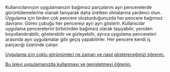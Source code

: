 ﻿Kullanıcılarınızın uygulamanızın bağımsız parçalarını ayrı pencerelerde görüntülemelerine olanak tanıyarak daha üretken olmalarına yardımcı olun. Uygulama için birden çok pencere oluşturduğunuzda her pencere bağımsız davranır. Görev çubuğu her pencereyi ayrı ayrı gösterir. Kullanıcılar uygulama pencerelerini birbirinden bağımsız olarak taşıyabilir, yeniden boyutlandırabilir, gösterebilir ve gizleyebilir, ayrıca uygulama pencereleri arasında ayrı uygulamalar gibi geçiş yapabilirler. Her pencere kendi iş parçacığı üzerinde çalışır.

[Uygulama için çoklu görünümleri ne zaman ve nasıl göstereceğinizi öğrenin.](https://docs.microsoft.com/en-us/windows/uwp/design/layout/show-multiple-views)

[Bu işlevi uygulamanızda kullanmayı ve genişletmeyi öğrenin.](https://github.com/Microsoft/WindowsTemplateStudio/blob/dev/docs/features/multiple-views.md)

